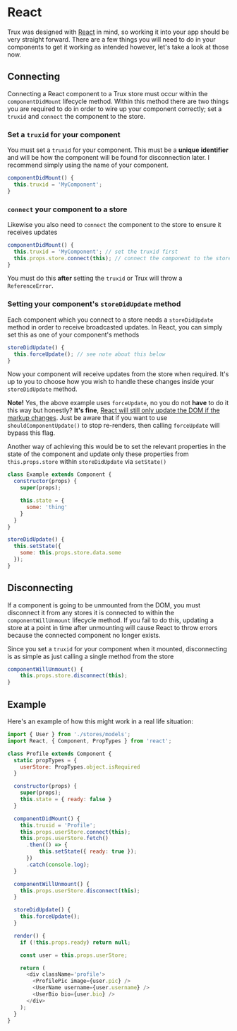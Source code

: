 # React

Trux was designed with [React](https://facebook.github.io/react/) in mind, so working it into your app should be very straight forward. There are a few things you will need to do in your components to get it working as intended however, let's take a look at those now.

## Connecting

Connecting a React component to a Trux store must occur within the `componentDidMount` lifecycle method. Within this method there are two things you are required to do in order to wire up your component correctly; set a `truxid` and `connect` the component to the store.

### Set a `truxid` for your component

You must set a `truxid` for your component. This must be a **unique** **identifier** and will be how the component will be found for disconnection later. I recommend simply using the name of your component.

```js
componentDidMount() {
  this.truxid = 'MyComponent';
}
```

### `connect` your component to a store

Likewise you also need to `connect` the component to the store to ensure it receives updates

```js
componentDidMount() {
  this.truxid = 'MyComponent'; // set the truxid first
  this.props.store.connect(this); // connect the component to the store
}
```

You must do this **after** setting the `truxid` or Trux will throw a `ReferenceError`.

### Setting your component's `storeDidUpdate` method

Each component which you connect to a store needs a `storeDidUpdate` method in order to receive broadcasted updates. In React, you can simply set this as one of your component's methods

```js
storeDidUpdate() {
  this.forceUpdate(); // see note about this below
}
```

Now your component will receive updates from the store when required. It's up to you to choose how you wish to handle these changes inside your `storeDidUpdate` method.

**Note!** Yes, the above example uses `forceUpdate`, no you do not **have** to do it this way but honestly? **It's fine**, [React will still only update the DOM if the markup changes](https://facebook.github.io/react/docs/react-component.html#forceupdate). Just be aware that if you want to use `shouldComponentUpdate()` to stop re-renders, then calling `forceUpdate` will bypass this flag.

Another way of achieving this would be to set the relevant properties in the state of the component and update only these properties from `this.props.store` within `storeDidUpdate` via `setState()`

```js
class Example extends Component {
  constructor(props) {
    super(props);

    this.state = {
      some: 'thing'
    }
  }
}

storeDidUpdate() {
  this.setState({
    some: this.props.store.data.some
  });
}
```

## Disconnecting

If a component is going to be unmounted from the DOM, you must disconnect it from any stores it is connected to within the `componentWillUnmount` lifecycle method. If you fail to do this, updating a store at a point in time after unmounting will cause React to throw errors because the connected component no longer exists.

Since you set a `truxid` for your component when it mounted, disconnecting is as simple as just calling a single method from the store

```js
componentWillUnmount() {
    this.props.store.disconnect(this);
}
```

## Example

Here's an example of how this might work in a real life situation:

```js
import { User } from './stores/models';
import React, { Component, PropTypes } from 'react';

class Profile extends Component {
  static propTypes = {
    userStore: PropTypes.object.isRequired
  }

  constructor(props) {
    super(props);
    this.state = { ready: false }
  }

  componentDidMount() {
    this.truxid = 'Profile';
    this.props.userStore.connect(this);
    this.props.userStore.fetch()
      .then(() => {
          this.setState({ ready: true });
      })
      .catch(console.log);
  }

  componentWillUnmount() {
    this.props.userStore.disconnect(this);
  }

  storeDidUpdate() {
    this.forceUpdate();
  }

  render() {
    if (!this.props.ready) return null;

    const user = this.props.userStore;

    return (
      <div className='profile'>
        <ProfilePic image={user.pic} />
        <UserName username={user.username} />
        <UserBio bio={user.bio} />
      </div>
    );
  }
}
```




